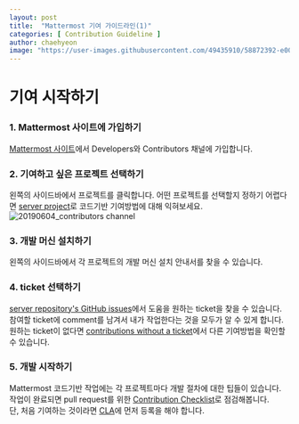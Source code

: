 ```yaml
---
layout: post
title:  "Mattermost 기여 가이드라인(1)"
categories: [ Contribution Guideline ]
author: chaehyeon
image: "https://user-images.githubusercontent.com/49435910/58872392-e008d080-86fe-11e9-8ece-209f9f19bdf6.png"
---
```


# 기여 시작하기

### 1. Mattermost 사이트에 가입하기
[Mattermost 사이트](community.mattermost.com)에서  Developers와 Contributors 채널에 가입합니다.  

### 2. 기여하고 싶은 프로젝트 선택하기  
왼쪽의 사이드바에서 프로젝트를 클릭합니다. 어떤 프로젝트를 선택할지 정하기 어렵다면 [server project](https://developers.mattermost.com/contribute/server/)로 코드기반 기여방법에 대해 익혀보세요.  
![20190604_contributors channel](https://user-images.githubusercontent.com/49435910/58867867-2c034780-86f6-11e9-9586-25e2169b021c.png)

### 3. 개발 머신 설치하기
왼쪽의 사이드바에서 각 프로젝트의 개발 머신 설치 안내서를 찾을 수 있습니다.  

### 4. ticket 선택하기
[server repository's GitHub issues](https://github.com/mattermost/mattermost-server/issues?utf8=%E2%9C%93&q=is%3Aopen+label%3A%22Help+Wanted%22+label%3A%22Tech%2FGo%22+is%3Aissue)에서 도움을 원하는 ticket을 찾을 수 있습니다.  
참여할 ticket에 comment를 남겨서 내가 작업한다는 것을 모두가 알 수 있게 합니다.  
원하는 ticket이 없다면 [contributions without a ticket](https://developers.mattermost.com/contribute/getting-started/contributions-without-ticket/)에서 다른 기여방법을 확인할 수 있습니다.  

### 5. 개발 시작하기
Mattermost 코드기반 작업에는 각 프로젝트마다 개발 절차에 대한 팁들이 있습니다. 작업이 완료되면 pull request를 위한 [Contribution Checklist](https://developers.mattermost.com/contribute/getting-started/contribution-checklist/)로 점검해봅니다.  
단, 처음 기여하는 것이라면 [CLA](https://www.mattermost.org/mattermost-contributor-agreement/)에 먼저 등록을 해야 합니다.  
